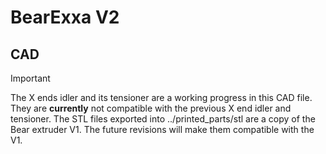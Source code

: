 # BearExxa V2

## CAD

> [!IMPORTANT]
>The X ends idler and its tensioner are a working progress in this CAD file. They are **currently** not compatible with the previous X end idler and tensioner. The STL files exported into ../printed_parts/stl are a copy of the Bear extruder V1. The future revisions will make them compatible with the V1.